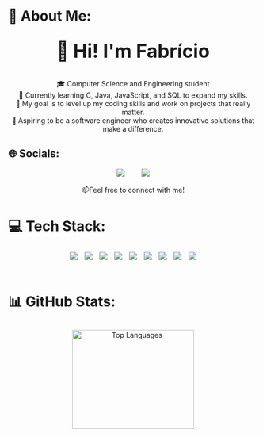 # 💫 About Me:
<div align="center">
  <h2><strong style="font-size: 1.8em;">👋 Hi! I'm Fabrício</strong></h2><br>
  🎓 Computer Science and Engineering student<br>
  🌱 Currently learning C, Java, JavaScript, and SQL to expand my skills.<br>
  🎯 My goal is to level up my coding skills and work on projects that really matter.<br>
  🌟 Aspiring to be a software engineer who creates innovative solutions that make a difference.
</div>

## 🌐 Socials:
<div align="center">
 <a href="https://linkedin.com/in/fabricio-lopes-dev"><img src="https://img.shields.io/badge/LinkedIn-%230077B5.svg?style=for-the-badge&logo=linkedin&logoColor=white&size=50" style="margin-right: 15px;"/></a>
 <a href="mailto:fabriciolopesprofissional@gmail.com"><img src="https://img.shields.io/badge/Gmail-D14836?logo=gmail&logoColor=white&style=for-the-badge&size=50" style="margin-left: 15px;"/></a>
<p align="center">📫Feel free to connect with me!</p>
</div>

# 💻 Tech Stack:
<div align="center">
  <img src="https://img.shields.io/badge/c-%2300599C.svg?style=for-the-badge&logo=c&logoColor=white&height=40" style="margin: 5px;"/> 
  <img src="https://img.shields.io/badge/html5-%23E34F26.svg?style=for-the-badge&logo=html5&logoColor=white&height=40" style="margin: 5px;"/> 
  <img src="https://img.shields.io/badge/css3-%231572B6.svg?style=for-the-badge&logo=css3&logoColor=white&height=40" style="margin: 5px;"/> 
  <img src="https://img.shields.io/badge/javascript-%23323330.svg?style=for-the-badge&logo=javascript&logoColor=%23F7DF1E&height=40" style="margin: 5px;"/> 
  <img src="https://img.shields.io/badge/java-%23ED8B00.svg?style=for-the-badge&logo=openjdk&logoColor=white&height=40" style="margin: 5px;"/> 
  <img src="https://img.shields.io/badge/mysql-4479A1.svg?style=for-the-badge&logo=mysql&logoColor=white&height=40" style="margin: 5px;"/> 
  <img src="https://img.shields.io/badge/git-%23F05033.svg?style=for-the-badge&logo=git&logoColor=white&height=40" style="margin: 5px;"/> 
  <img src="https://img.shields.io/badge/github-%23121011.svg?style=for-the-badge&logo=github&logoColor=white&height=40" style="margin: 5px;"/> 
  <img src="https://img.shields.io/badge/figma-%23F24E1E.svg?style=for-the-badge&logo=figma&logoColor=white&height=40" style="margin: 5px;"/>
</div><br>

# 📊 GitHub Stats:
<div align="center">
  <img src="https://github-readme-stats.vercel.app/api/top-langs/?username=fabriciolopesdev&theme=tokyonight&hide_border=false&include_all_commits=false&count_private=false&layout=compact" alt="Top Languages" style="display: inline-block; width: 70%; height: 200px; margin: 10px;"/>
</div>
